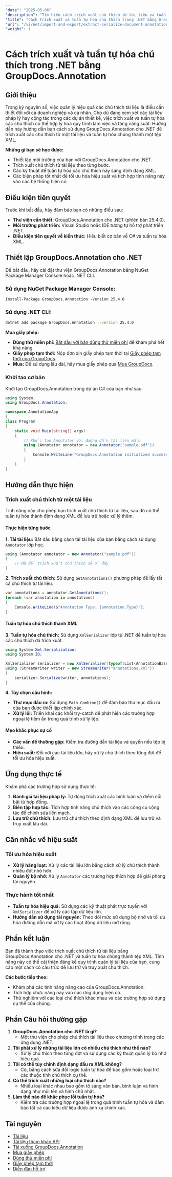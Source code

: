 ```yaml
---
"date": "2025-05-06"
"description": "Tìm hiểu cách trích xuất chú thích từ tài liệu và tuần tự hóa chúng thành XML với GroupDocs.Annotation cho .NET. Nâng cao quy trình quản lý tài liệu của bạn ngay hôm nay!"
"title": "Cách trích xuất và tuần tự hóa chú thích trong .NET bằng GroupDocs.Annotation"
"url": "/vi/net/import-and-export/extract-serialize-document-annotations-groupdocs-net/"
"weight": 1
---
```


# Cách trích xuất và tuần tự hóa chú thích trong .NET bằng GroupDocs.Annotation

## Giới thiệu
Trong kỷ nguyên số, việc quản lý hiệu quả các chú thích tài liệu là điều cần thiết đối với cả doanh nghiệp và cá nhân. Cho dù đang xem xét các tài liệu pháp lý hay cộng tác trong các dự án thiết kế, việc trích xuất và tuần tự hóa các chú thích có thể hợp lý hóa quy trình làm việc và tăng năng suất. Hướng dẫn này hướng dẫn bạn cách sử dụng GroupDocs.Annotation cho .NET để trích xuất các chú thích từ một tài liệu và tuần tự hóa chúng thành một tệp XML.

**Những gì bạn sẽ học được:**
- Thiết lập môi trường của bạn với GroupDocs.Annotation cho .NET.
- Trích xuất chú thích từ tài liệu theo từng bước.
- Các kỹ thuật để tuần tự hóa các chú thích này sang định dạng XML.
- Các biện pháp tốt nhất để tối ưu hóa hiệu suất và tích hợp tính năng này vào các hệ thống hiện có.

## Điều kiện tiên quyết
Trước khi bắt đầu, hãy đảm bảo bạn có những điều sau:
- **Thư viện cần thiết:** GroupDocs.Annotation cho .NET (phiên bản 25.4.0).
- **Môi trường phát triển:** Visual Studio hoặc IDE tương tự hỗ trợ phát triển .NET.
- **Điều kiện tiên quyết về kiến thức:** Hiểu biết cơ bản về C# và tuần tự hóa XML.

## Thiết lập GroupDocs.Annotation cho .NET
Để bắt đầu, hãy cài đặt thư viện GroupDocs.Annotation bằng NuGet Package Manager Console hoặc .NET CLI.

### Sử dụng NuGet Package Manager Console:
```shell
Install-Package GroupDocs.Annotation -Version 25.4.0
```

### Sử dụng .NET CLI:
```bash
dotnet add package GroupDocs.Annotation --version 25.4.0
```

**Mua giấy phép:**
- **Dùng thử miễn phí:** [Bắt đầu với bản dùng thử miễn phí](https://releases.groupdocs.com/annotation/net/) để khám phá hết khả năng.
- **Giấy phép tạm thời:** Nộp đơn xin giấy phép tạm thời tại [Giấy phép tạm thời của GroupDocs](https://purchase.groupdocs.com/temporary-license/).
- **Mua:** Để sử dụng lâu dài, hãy mua giấy phép qua [Mua GroupDocs](https://purchase.groupdocs.com/buy).

### Khởi tạo cơ bản
Khởi tạo GroupDocs.Annotation trong dự án C# của bạn như sau:
```csharp
using System;
using GroupDocs.Annotation;

namespace AnnotationApp
{
class Program
{
    static void Main(string[] args)
    {
        // Khởi tạo Annotator với đường dẫn tài liệu mẫu
        using (Annotator annotator = new Annotator("sample.pdf"))
        {
            Console.WriteLine("GroupDocs.Annotation initialized successfully.");
        }
    }
}
```

## Hướng dẫn thực hiện

### Trích xuất chú thích từ một tài liệu
Tính năng này cho phép bạn trích xuất chú thích từ tài liệu, sau đó có thể tuần tự hóa thành định dạng XML để lưu trữ hoặc xử lý thêm.

#### Thực hiện từng bước
**1. Tải tài liệu:**
Bắt đầu bằng cách tải tài liệu của bạn bằng cách sử dụng `Annotator` lớp học.
```csharp
using (Annotator annotator = new Annotator("sample.pdf"))
{
    // Mã để trích xuất chú thích sẽ ở đây
}
```

**2. Trích xuất chú thích:**
Sử dụng `GetAnnotations()` phương pháp để lấy tất cả chú thích từ tài liệu.
```csharp
var annotations = annotator.GetAnnotations();
foreach (var annotation in annotations)
{
    Console.WriteLine($"Annotation Type: {annotation.Type}");
}
```

#### Tuần tự hóa chú thích thành XML
**3. Tuần tự hóa chú thích:**
Sử dụng `XmlSerializer` lớp từ .NET để tuần tự hóa các chú thích đã trích xuất.
```csharp
using System.Xml.Serialization;
using System.IO;

XmlSerializer serializer = new XmlSerializer(typeof(List<AnnotationBase>));
using (StreamWriter writer = new StreamWriter("annotations.xml"))
{
    serializer.Serialize(writer, annotations);
}
```

**4. Tùy chọn cấu hình:**
- **Thư mục đầu ra:** Sử dụng `Path.Combine()` để đảm bảo thư mục đầu ra của bạn được thiết lập chính xác.
- **Xử lý lỗi:** Triển khai các khối try-catch để phát hiện các trường hợp ngoại lệ tiềm ẩn trong quá trình xử lý tệp.

#### Mẹo khắc phục sự cố
- **Các vấn đề thường gặp:** Kiểm tra đường dẫn tài liệu và quyền nếu tệp bị thiếu.
- **Hiệu suất:** Đối với các tài liệu lớn, hãy xử lý chú thích theo từng đợt để tối ưu hóa hiệu suất.

## Ứng dụng thực tế
Khám phá các trường hợp sử dụng thực tế:
1. **Đánh giá tài liệu pháp lý:** Tự động trích xuất các bình luận và điểm nổi bật từ hợp đồng.
2. **Biên tập hợp tác:** Tích hợp tính năng chú thích vào các công cụ cộng tác để chỉnh sửa liền mạch.
3. **Lưu trữ chú thích:** Lưu trữ chú thích theo định dạng XML để lưu trữ và truy xuất lâu dài.

## Cân nhắc về hiệu suất
### Tối ưu hóa hiệu suất
- **Xử lý hàng loạt:** Xử lý các tài liệu lớn bằng cách xử lý chú thích thành nhiều đợt nhỏ hơn.
- **Quản lý bộ nhớ:** Xử lý `Annotator` các trường hợp thích hợp để giải phóng tài nguyên.

### Thực hành tốt nhất
- **Tuần tự hóa hiệu quả:** Sử dụng các kỹ thuật phát trực tuyến với `XmlSerializer` để xử lý các tập dữ liệu lớn.
- **Hướng dẫn sử dụng tài nguyên:** Theo dõi mức sử dụng bộ nhớ và tối ưu hóa đường dẫn mã xử lý các hoạt động dữ liệu mở rộng.

## Phần kết luận
Bạn đã thành thạo việc trích xuất chú thích từ tài liệu bằng GroupDocs.Annotation cho .NET và tuần tự hóa chúng thành tệp XML. Tính năng này có thể cải thiện đáng kể quy trình quản lý tài liệu của bạn, cung cấp một cách có cấu trúc để lưu trữ và truy xuất chú thích.

**Các bước tiếp theo:**
- Khám phá các tính năng nâng cao của GroupDocs.Annotation.
- Tích hợp chức năng này vào các ứng dụng hiện có.
- Thử nghiệm với các loại chú thích khác nhau và các trường hợp sử dụng cụ thể của chúng.

## Phần Câu hỏi thường gặp
1. **GroupDocs.Annotation cho .NET là gì?**
   - Một thư viện cho phép chú thích tài liệu theo chương trình trong các ứng dụng .NET.
2. **Tôi phải xử lý những tài liệu lớn có nhiều chú thích như thế nào?**
   - Xử lý chú thích theo từng đợt và sử dụng các kỹ thuật quản lý bộ nhớ hiệu quả.
3. **Tôi có thể tùy chỉnh định dạng đầu ra XML không?**
   - Có, bằng cách sửa đổi logic tuần tự hóa để bao gồm hoặc loại trừ các thuộc tính chú thích cụ thể.
4. **Có thể trích xuất những loại chú thích nào?**
   - Nhiều loại khác nhau bao gồm tô sáng văn bản, bình luận và hình dạng như mũi tên và hình chữ nhật.
5. **Làm thế nào để khắc phục lỗi tuần tự hóa?**
   - Kiểm tra các trường hợp ngoại lệ trong quá trình tuần tự hóa và đảm bảo tất cả các kiểu dữ liệu được ánh xạ chính xác.

## Tài nguyên
- [Tài liệu](https://docs.groupdocs.com/annotation/net/)
- [Tài liệu tham khảo API](https://reference.groupdocs.com/annotation/net/)
- [Tải xuống GroupDocs.Annotation](https://releases.groupdocs.com/annotation/net/)
- [Mua giấy phép](https://purchase.groupdocs.com/buy)
- [Dùng thử miễn phí](https://releases.groupdocs.com/annotation/net/)
- [Giấy phép tạm thời](https://purchase.groupdocs.com/temporary-license/)
- [Diễn đàn hỗ trợ](https://forum.groupdocs.com/c/annotation/)